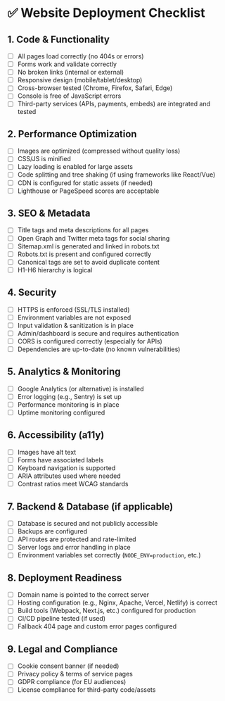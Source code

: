 # ✅ Website Deployment Checklist

## 1. Code & Functionality
- [ ] All pages load correctly (no 404s or errors)
- [ ] Forms work and validate correctly
- [ ] No broken links (internal or external)
- [ ] Responsive design (mobile/tablet/desktop)
- [ ] Cross-browser tested (Chrome, Firefox, Safari, Edge)
- [ ] Console is free of JavaScript errors
- [ ] Third-party services (APIs, payments, embeds) are integrated and tested

## 2. Performance Optimization
- [ ] Images are optimized (compressed without quality loss)
- [ ] CSS/JS is minified
- [ ] Lazy loading is enabled for large assets
- [ ] Code splitting and tree shaking (if using frameworks like React/Vue)
- [ ] CDN is configured for static assets (if needed)
- [ ] Lighthouse or PageSpeed scores are acceptable

## 3. SEO & Metadata
- [ ] Title tags and meta descriptions for all pages
- [ ] Open Graph and Twitter meta tags for social sharing
- [ ] Sitemap.xml is generated and linked in robots.txt
- [ ] Robots.txt is present and configured correctly
- [ ] Canonical tags are set to avoid duplicate content
- [ ] H1-H6 hierarchy is logical

## 4. Security
- [ ] HTTPS is enforced (SSL/TLS installed)
- [ ] Environment variables are not exposed
- [ ] Input validation & sanitization is in place
- [ ] Admin/dashboard is secure and requires authentication
- [ ] CORS is configured correctly (especially for APIs)
- [ ] Dependencies are up-to-date (no known vulnerabilities)

## 5. Analytics & Monitoring
- [ ] Google Analytics (or alternative) is installed
- [ ] Error logging (e.g., Sentry) is set up
- [ ] Performance monitoring is in place
- [ ] Uptime monitoring configured

## 6. Accessibility (a11y)
- [ ] Images have alt text
- [ ] Forms have associated labels
- [ ] Keyboard navigation is supported
- [ ] ARIA attributes used where needed
- [ ] Contrast ratios meet WCAG standards

## 7. Backend & Database (if applicable)
- [ ] Database is secured and not publicly accessible
- [ ] Backups are configured
- [ ] API routes are protected and rate-limited
- [ ] Server logs and error handling in place
- [ ] Environment variables set correctly (`NODE_ENV=production`, etc.)

## 8. Deployment Readiness
- [ ] Domain name is pointed to the correct server
- [ ] Hosting configuration (e.g., Nginx, Apache, Vercel, Netlify) is correct
- [ ] Build tools (Webpack, Next.js, etc.) configured for production
- [ ] CI/CD pipeline tested (if used)
- [ ] Fallback 404 page and custom error pages configured

## 9. Legal and Compliance
- [ ] Cookie consent banner (if needed)
- [ ] Privacy policy & terms of service pages
- [ ] GDPR compliance (for EU audiences)
- [ ] License compliance for third-party code/assets
